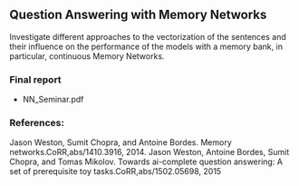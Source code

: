 ## Question Answering with Memory Networks

Investigate different approaches to the vectorization of the sentences and their influence on the performance of the models with a memory bank, in particular, continuous Memory Networks. 

### Final report
* NN_Seminar.pdf

### References:
Jason Weston, Sumit Chopra, and Antoine Bordes. Memory networks.CoRR,abs/1410.3916, 2014.
Jason  Weston,  Antoine  Bordes,  Sumit  Chopra,  and  Tomas  Mikolov. Towards ai-complete question answering:  A set of prerequisite toy tasks.CoRR,abs/1502.05698, 2015
